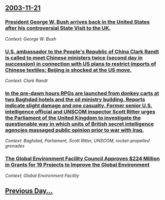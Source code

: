 ## [2003-11-21](/news/2003/11/21/index.md)

### [ President George W. Bush arrives back in the United States after his controversial State Visit to the UK.](/news/2003/11/21/president-george-w-bush-arrives-back-in-the-united-states-after-his-controversial-state-visit-to-the-uk.md)
_Context: George W. Bush_

### [ U.S. ambassador to the People's Republic of China Clark Randt is called to meet Chinese ministers twice (second day in succession) in connection with US plans to restrict imports of Chinese textiles; Beijing is shocked at the US move.](/news/2003/11/21/u-s-ambassador-to-the-people-s-republic-of-china-clark-randt-is-called-to-meet-chinese-ministers-twice-second-day-in-succession-in-conne.md)
_Context: Clark Randt_

### [ In the pre-dawn hours RPGs are launched from donkey carts at two Baghdad hotels and the oil ministry building. Reports indicate slight damage and one casualty. Former senior U.S. intelligence official and UNSCOM inspector Scott Ritter urges the Parliament of the United Kingdom to investigate the questionable way in which units of British secret intelligence agencies massaged public opinion prior to war with Iraq.](/news/2003/11/21/in-the-pre-dawn-hours-rpgs-are-launched-from-donkey-carts-at-two-baghdad-hotels-and-the-oil-ministry-building-reports-indicate-slight-dama.md)
_Context: Baghdad, Parliament, Scott Ritter, UNSCOM, rocket-propelled grenades_

### [ The Global Environment Facility Council Approves $224 Million in Grants for 19 Projects to Improve the Global Environment](/news/2003/11/21/the-global-environment-facility-council-approves-224-million-in-grants-for-19-projects-to-improve-the-global-environment.md)
_Context: Global Environment Facility_

## [Previous Day...](/news/2003/11/20/index.md)


